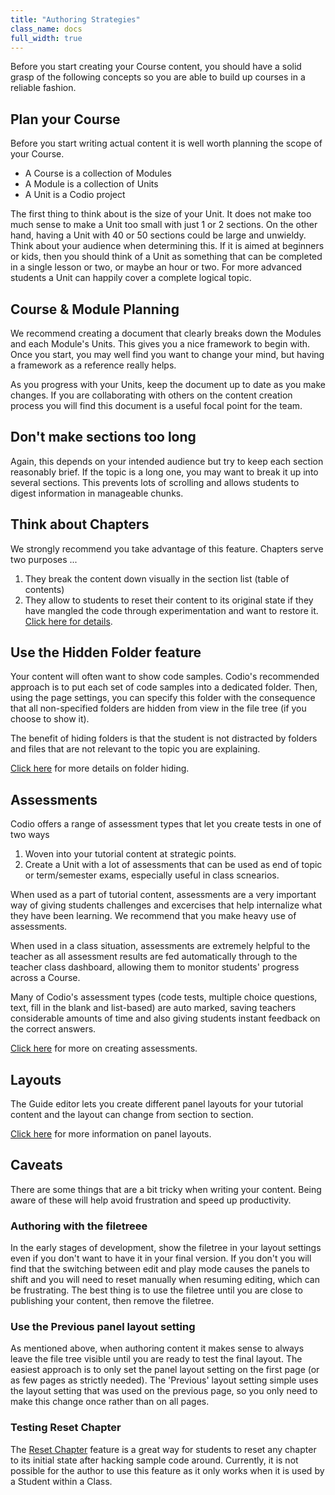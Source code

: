 ```yaml
---
title: "Authoring Strategies"
class_name: docs
full_width: true
---
```


Before you start creating your Course content, you should have a solid grasp of the following concepts so you are able to build up courses in a reliable fashion.

## Plan your Course
Before you start writing actual content it is well worth planning the scope of your Course. 

- A Course is a collection of Modules
- A Module is a collection of Units
- A Unit is a Codio project

The first thing to think about is the size of your Unit. It does not make too much sense to make a Unit too small with just 1 or 2 sections. On the other hand, having a Unit with 40 or 50 sections could be large and unwieldy. Think about your audience when determining this. If it is aimed at beginners or kids, then you should think of a Unit as something that can be completed in a single lesson or two, or maybe an hour or two. For more advanced students a Unit can happily cover a complete logical topic.

## Course & Module Planning
We recommend creating a document that clearly breaks down the Modules and each Module's Units. This gives you a nice framework to begin with. Once you start, you may well find you want to change your mind, but having a framework as a reference really helps. 

As you progress with your Units, keep the document up to date as you make changes. If you are collaborating with others on the content creation process you will find this document is a useful focal point for the team.

## Don't make sections too long
Again, this depends on your intended audience but try to keep each section reasonably brief. If the topic is a long one, you may want to break it up into several sections. This prevents lots of scrolling and allows students to digest information in manageable chunks. 

## Think about Chapters
We strongly recommend you take advantage of this feature. Chapters serve two purposes ...

1. They break the content down visually in the section list (table of contents)
1. They allow to students to reset their content to its original state if they have mangled the code through experimentation and want to restore it. [Click here for details](/docs/tuts/author/chapter).

## Use the Hidden Folder feature
Your content will often want to show code samples. Codio's recommended approach is to put each set of code samples into a dedicated folder. Then, using the page settings, you can specify this folder with the consequence that all non-specified folders are hidden from view in the file tree (if you choose to show it).

The benefit of hiding folders is that the student is not distracted by folders and files that are not relevant to the topic you are explaining.

[Click here](/docs/tuts/author/hide-folder) for more details on folder hiding.

## Assessments
Codio offers a range of assessment types that let you create tests in one of two ways

1. Woven into your tutorial content at strategic points.
1. Create a Unit with a lot of assessments that can be used as end of topic or term/semester exams, especially useful in class scnearios.

When used as a part of tutorial content, assessments are a very important way of giving students challenges and excercises that help internalize what they have been learning. We recommend that you make heavy use of assessments.

When used in a class situation, assessments are extremely helpful to the teacher as all assessment results are fed automatically through to the teacher class dashboard, allowing them to monitor students' progress across a Course.

Many of Codio's assessment types (code tests, multiple choice questions, text, fill in the blank and list-based) are auto marked, saving teachers considerable amounts of time and also giving students instant feedback on the correct answers.

[Click here](/docs/tuts/author/assessments-overview) for more on creating assessments.

## Layouts
The Guide editor lets you create different panel layouts for your tutorial content and the layout can change from section to section. 

[Click here](/docs/tuts/author/layouts) for more information on panel layouts.

## Caveats
There are some things that are a bit tricky when writing your content. Being aware of these will help avoid frustration and speed up productivity.

### Authoring with the filetreee
In the early stages of development, show the filetree in your layout settings even if you don't want to have it in your final version. If you don't you will find that the switching between edit and play mode causes the panels to shift and you will need to reset manually when resuming editing, which can be frustrating. The best thing is to use the filetree until you are close to publishing your content, then remove the filetree.

### Use the Previous panel layout setting
As mentioned above, when authoring content it makes sense to always leave the file tree visible until you are ready to test the final layout. The easiest approach is to only set the panel layout setting on the first page (or as few pages as strictly needed). The 'Previous' layout setting simple uses the layout setting that was used on the previous page, so you only need to make this change once rather than on all pages.

### Testing Reset Chapter
The [Reset Chapter](/docs/tuts/author/chapter) feature is a great way for students to reset any chapter to its initial state after hacking sample code around. Currently, it is not possible for the author to use this feature as it only works when it is used by a Student within a Class.




